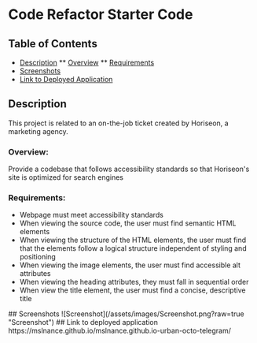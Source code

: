 # Code Refactor Starter Code

## Table of Contents

* [Description](#desc)
** [Overview](#overview)
** [Requirements](#requirements)
* [Screenshots](#screenshots)
* [Link to Deployed Application](#ltda)

<a name="desc"></a>
## Description 
This project is related to an on-the-job ticket created by Horiseon, a marketing agency.

<a name="overview"></a>
### Overview: 
Provide a codebase that follows accessibility standards so that Horiseon's site is optimized for search engines

<a name="requirements"></a>
### Requirements:
* Webpage must meet accessibility standards
* When viewing the source code, the user must find semantic HTML elements
* When viewing the structure of the HTML elements, the user must find that the elements follow a logical structure independent of styling and positioning
* When viewing the image elements, the user must find accessible alt attributes
* When viewing the heading attributes, they must fall in sequential order
* When view the title element, the user must find a concise, descriptive title

<a name="screenshots">
## Screenshots
![Screenshot](/assets/images/Screenshot.png?raw=true "Screenshot")

<a name="ltda">
## Link to deployed application
https://mslnance.github.io/mslnance.github.io-urban-octo-telegram/

